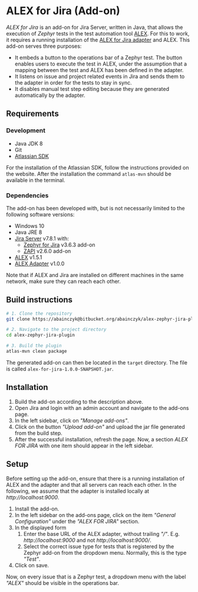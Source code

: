 # ALEX for Jira (Add-on)

*ALEX for Jira* is an add-on for Jira Server, written in Java, that allows the execution of *Zephyr* tests in the test automation tool [ALEX][alex].
For this to work, it requires a running installation of the [ALEX for Jira adapter][alex-adapter] and ALEX.
This add-on serves three purposes:

* It embeds a button to the operations bar of a Zephyr test.
  The button enables users to execute the test in ALEX, under the assumption that a mapping between the test and ALEX has been defined in the adapter.
* It listens on issue and project related events in Jira and sends them to the adapter in order for the tests to stay in sync.
* It disables manual test step editing because they are generated automatically by the adapter.  

## Requirements

### Development

* Java JDK 8
* Git
* [Atlassian SDK][atlassian-sdk]

For the installation of the Atlassian SDK, follow the instructions provided on the website.
After the installation the command `atlas-mvn` should be available in the terminal.

### Dependencies

The add-on has been developed with, but is not necessarily limited to the following software versions:

* Windows 10
* Java JRE 8
* [Jira Server][jira] v7.8.1 with:
    * [Zephyr for Jira][zephyr] v3.6.3 add-on
    * [ZAPI][zapi] v2.6.0 add-on
* [ALEX][alex] v1.5.1
* [ALEX Adapter][alex-adapter] v1.0.0

Note that if ALEX and Jira are installed on different machines in the same network, make sure they can reach each other.

## Build instructions

```bash
# 1. Clone the repository
git clone https://abainczyk@bitbucket.org/abainczyk/alex-zephyr-jira-plugin-2.git

# 2. Navigate to the project directory
cd alex-zephyr-jira-plugin

# 3. Build the plugin
atlas-mvn clean package
```

The generated add-on can then be located in the `target` directory.
The file is called `alex-for-jira-1.0.0-SNAPSHOT.jar`.


## Installation

1. Build the add-on according to the description above.
2. Open Jira and login with an admin account and navigate to the add-ons page.
3. In the left sidebar, click on *"Manage add-ons"*.
4. Click on the button *"Upload add-on"* and upload the jar file generated from the build step.
5. After the successful installation, refresh the page.
   Now, a section *ALEX FOR JIRA* with one item should appear in the left sidebar.


## Setup

Before setting up the add-on, ensure that there is a running installation of ALEX and the adapter and that all servers can reach each other.
In the following, we assume that the adapter is installed locally at *http://localhost:9000*.

1. Install the add-on.
2. In the left sidebar on the add-ons page, click on the item *"General Configuration"* under the *"ALEX FOR JIRA"* section.
3. In the displayed form
    1. Enter the base URL of the ALEX adapter, without trailing *"/"*.
       E.g. *http://localhost:9000* and not *http://localhost:9000/*.
    2. Select the correct issue type for tests that is registered by the Zephyr add-on from the dropdown menu.
       Normally, this is the type *"Test"*.
4. Click on save.

Now, on every issue that is a Zephyr test, a dropdown menu with the label *"ALEX"* should be visible in the operations bar.


[alex]: https://github.com/learnlib/alex
[alex-adapter]: #
[jira]: https://de.atlassian.com/software/jira/download
[zephyr]: https://marketplace.atlassian.com/apps/1014681/zephyr-for-jira-test-management?hosting=server
[zapi]: https://marketplace.atlassian.com/apps/1211674/zapi?hosting=server&tab=overview
[atlassian-sdk]: https://developer.atlassian.com/server/framework/atlassian-sdk/
